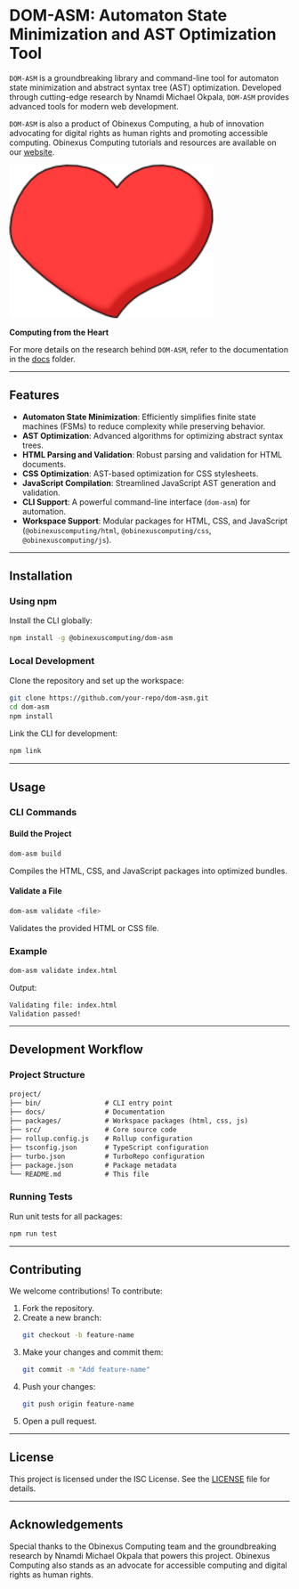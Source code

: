 # DOM-ASM: Automaton State Minimization and AST Optimization Tool

`DOM-ASM` is a groundbreaking library and command-line tool for automaton state minimization and abstract syntax tree (AST) optimization. Developed through cutting-edge research by Nnamdi Michael Okpala, `DOM-ASM` provides advanced tools for modern web development.

`DOM-ASM` is also a product of Obinexus Computing, a hub of innovation advocating for digital rights as human rights and promoting accessible computing. Obinexus Computing tutorials and resources are available on our [website](https://obinexuscomputing.org).

![Computing from the Heart](./heart-icon.svg)

**Computing from the Heart**

For more details on the research behind `DOM-ASM`, refer to the documentation in the [docs](./docs) folder.

---

## Features

- **Automaton State Minimization**: Efficiently simplifies finite state machines (FSMs) to reduce complexity while preserving behavior.
- **AST Optimization**: Advanced algorithms for optimizing abstract syntax trees.
- **HTML Parsing and Validation**: Robust parsing and validation for HTML documents.
- **CSS Optimization**: AST-based optimization for CSS stylesheets.
- **JavaScript Compilation**: Streamlined JavaScript AST generation and validation.
- **CLI Support**: A powerful command-line interface (`dom-asm`) for automation.
- **Workspace Support**: Modular packages for HTML, CSS, and JavaScript (`@obinexuscomputing/html`, `@obinexuscomputing/css`, `@obinexuscomputing/js`).

---

## Installation

### Using npm

Install the CLI globally:

```bash
npm install -g @obinexuscomputing/dom-asm
```

### Local Development

Clone the repository and set up the workspace:

```bash
git clone https://github.com/your-repo/dom-asm.git
cd dom-asm
npm install
```

Link the CLI for development:

```bash
npm link
```

---

## Usage

### CLI Commands

#### Build the Project

```bash
dom-asm build
```

Compiles the HTML, CSS, and JavaScript packages into optimized bundles.

#### Validate a File

```bash
dom-asm validate <file>
```

Validates the provided HTML or CSS file.

### Example

```bash
dom-asm validate index.html
```

Output:

```
Validating file: index.html
Validation passed!
```

---

## Development Workflow

### Project Structure

```
project/
├── bin/                # CLI entry point
├── docs/               # Documentation
├── packages/           # Workspace packages (html, css, js)
├── src/                # Core source code
├── rollup.config.js    # Rollup configuration
├── tsconfig.json       # TypeScript configuration
├── turbo.json          # TurboRepo configuration
├── package.json        # Package metadata
└── README.md           # This file
```

### Running Tests

Run unit tests for all packages:

```bash
npm run test
```

---

## Contributing

We welcome contributions! To contribute:

1. Fork the repository.
2. Create a new branch:
   ```bash
   git checkout -b feature-name
   ```
3. Make your changes and commit them:
   ```bash
   git commit -m "Add feature-name"
   ```
4. Push your changes:
   ```bash
   git push origin feature-name
   ```
5. Open a pull request.

---

## License

This project is licensed under the ISC License. See the [LICENSE](LICENSE) file for details.

---

## Acknowledgements

Special thanks to the Obinexus Computing team and the groundbreaking research by Nnamdi Michael Okpala that powers this project. Obinexus Computing also stands as an advocate for accessible computing and digital rights as human rights.

